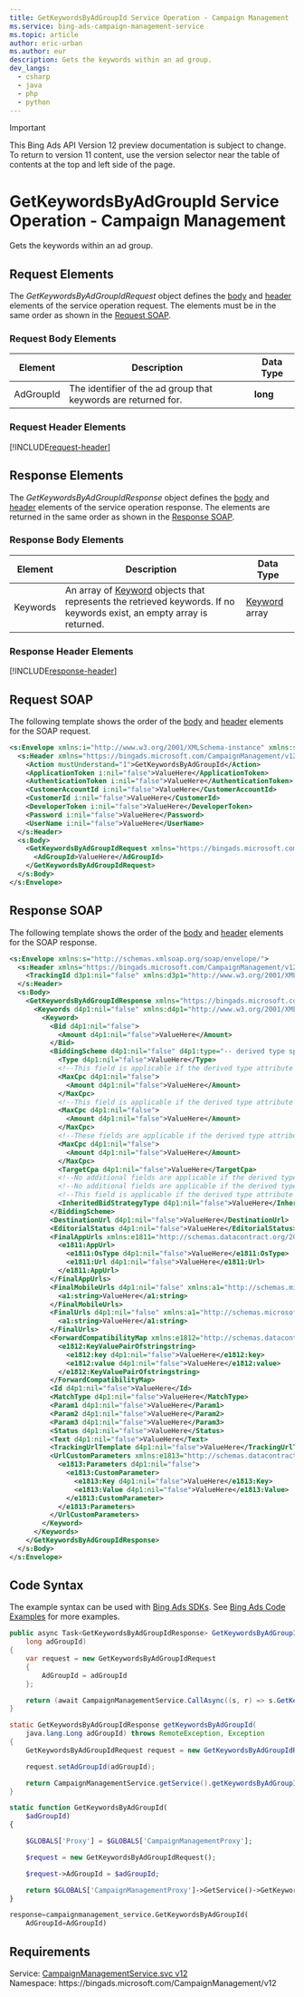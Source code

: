```yaml
---
title: GetKeywordsByAdGroupId Service Operation - Campaign Management
ms.service: bing-ads-campaign-management-service
ms.topic: article
author: eric-urban
ms.author: eur
description: Gets the keywords within an ad group.
dev_langs: 
  - csharp
  - java
  - php
  - python
---
```

> [!IMPORTANT]
> This Bing Ads API Version 12 preview documentation is subject to change. To return to version 11 content, use the version selector near the table of contents at the top and left side of the page.

# GetKeywordsByAdGroupId Service Operation - Campaign Management
Gets the keywords within an ad group.

## <a name="request"></a>Request Elements
The *GetKeywordsByAdGroupIdRequest* object defines the [body](#request-body) and [header](#request-header) elements of the service operation request. The elements must be in the same order as shown in the [Request SOAP](#request-soap). 

### <a name="request-body"></a>Request Body Elements

|Element|Description|Data Type|
|-----------|---------------|-------------|
|<a name="adgroupid"></a>AdGroupId|The identifier of the ad group that keywords are returned for.|**long**|

### <a name="request-header"></a>Request Header Elements
[!INCLUDE[request-header](./includes/request-header.md)]

## <a name="response"></a>Response Elements
The *GetKeywordsByAdGroupIdResponse* object defines the [body](#response-body) and [header](#response-header) elements of the service operation response. The elements are returned in the same order as shown in the [Response SOAP](#response-soap).

### <a name="response-body"></a>Response Body Elements

|Element|Description|Data Type|
|-----------|---------------|-------------|
|<a name="keywords"></a>Keywords|An array of [Keyword](keyword.md) objects that represents the retrieved keywords. If no keywords exist, an empty array is returned.|[Keyword](keyword.md) array|

### <a name="response-header"></a>Response Header Elements
[!INCLUDE[response-header](./includes/response-header.md)]

## <a name="request-soap"></a>Request SOAP
The following template shows the order of the [body](#request-body) and [header](#request-header) elements for the SOAP request.

```xml
<s:Envelope xmlns:i="http://www.w3.org/2001/XMLSchema-instance" xmlns:s="http://schemas.xmlsoap.org/soap/envelope/">
  <s:Header xmlns="https://bingads.microsoft.com/CampaignManagement/v12">
    <Action mustUnderstand="1">GetKeywordsByAdGroupId</Action>
    <ApplicationToken i:nil="false">ValueHere</ApplicationToken>
    <AuthenticationToken i:nil="false">ValueHere</AuthenticationToken>
    <CustomerAccountId i:nil="false">ValueHere</CustomerAccountId>
    <CustomerId i:nil="false">ValueHere</CustomerId>
    <DeveloperToken i:nil="false">ValueHere</DeveloperToken>
    <Password i:nil="false">ValueHere</Password>
    <UserName i:nil="false">ValueHere</UserName>
  </s:Header>
  <s:Body>
    <GetKeywordsByAdGroupIdRequest xmlns="https://bingads.microsoft.com/CampaignManagement/v12">
      <AdGroupId>ValueHere</AdGroupId>
    </GetKeywordsByAdGroupIdRequest>
  </s:Body>
</s:Envelope>
```

## <a name="response-soap"></a>Response SOAP
The following template shows the order of the [body](#response-body) and [header](#response-header) elements for the SOAP response.

```xml
<s:Envelope xmlns:s="http://schemas.xmlsoap.org/soap/envelope/">
  <s:Header xmlns="https://bingads.microsoft.com/CampaignManagement/v12">
    <TrackingId d3p1:nil="false" xmlns:d3p1="http://www.w3.org/2001/XMLSchema-instance">ValueHere</TrackingId>
  </s:Header>
  <s:Body>
    <GetKeywordsByAdGroupIdResponse xmlns="https://bingads.microsoft.com/CampaignManagement/v12">
      <Keywords d4p1:nil="false" xmlns:d4p1="http://www.w3.org/2001/XMLSchema-instance">
        <Keyword>
          <Bid d4p1:nil="false">
            <Amount d4p1:nil="false">ValueHere</Amount>
          </Bid>
          <BiddingScheme d4p1:nil="false" d4p1:type="-- derived type specified here with the appropriate prefix --">
            <Type d4p1:nil="false">ValueHere</Type>
            <!--This field is applicable if the derived type attribute is set to MaxClicksBiddingScheme-->
            <MaxCpc d4p1:nil="false">
              <Amount d4p1:nil="false">ValueHere</Amount>
            </MaxCpc>
            <!--This field is applicable if the derived type attribute is set to MaxConversionsBiddingScheme-->
            <MaxCpc d4p1:nil="false">
              <Amount d4p1:nil="false">ValueHere</Amount>
            </MaxCpc>
            <!--These fields are applicable if the derived type attribute is set to TargetCpaBiddingScheme-->
            <MaxCpc d4p1:nil="false">
              <Amount d4p1:nil="false">ValueHere</Amount>
            </MaxCpc>
            <TargetCpa d4p1:nil="false">ValueHere</TargetCpa>
            <!--No additional fields are applicable if the derived type attribute is set to ManualCpcBiddingScheme-->
            <!--No additional fields are applicable if the derived type attribute is set to EnhancedCpcBiddingScheme-->
            <!--This field is applicable if the derived type attribute is set to InheritFromParentBiddingScheme-->
            <InheritedBidStrategyType d4p1:nil="false">ValueHere</InheritedBidStrategyType>
          </BiddingScheme>
          <DestinationUrl d4p1:nil="false">ValueHere</DestinationUrl>
          <EditorialStatus d4p1:nil="false">ValueHere</EditorialStatus>
          <FinalAppUrls xmlns:e1811="http://schemas.datacontract.org/2004/07/Microsoft.AdCenter.Advertiser.CampaignManagement.Api.DataContracts.V12" d4p1:nil="false">
            <e1811:AppUrl>
              <e1811:OsType d4p1:nil="false">ValueHere</e1811:OsType>
              <e1811:Url d4p1:nil="false">ValueHere</e1811:Url>
            </e1811:AppUrl>
          </FinalAppUrls>
          <FinalMobileUrls d4p1:nil="false" xmlns:a1="http://schemas.microsoft.com/2003/10/Serialization/Arrays">
            <a1:string>ValueHere</a1:string>
          </FinalMobileUrls>
          <FinalUrls d4p1:nil="false" xmlns:a1="http://schemas.microsoft.com/2003/10/Serialization/Arrays">
            <a1:string>ValueHere</a1:string>
          </FinalUrls>
          <ForwardCompatibilityMap xmlns:e1812="http://schemas.datacontract.org/2004/07/System.Collections.Generic" d4p1:nil="false">
            <e1812:KeyValuePairOfstringstring>
              <e1812:key d4p1:nil="false">ValueHere</e1812:key>
              <e1812:value d4p1:nil="false">ValueHere</e1812:value>
            </e1812:KeyValuePairOfstringstring>
          </ForwardCompatibilityMap>
          <Id d4p1:nil="false">ValueHere</Id>
          <MatchType d4p1:nil="false">ValueHere</MatchType>
          <Param1 d4p1:nil="false">ValueHere</Param1>
          <Param2 d4p1:nil="false">ValueHere</Param2>
          <Param3 d4p1:nil="false">ValueHere</Param3>
          <Status d4p1:nil="false">ValueHere</Status>
          <Text d4p1:nil="false">ValueHere</Text>
          <TrackingUrlTemplate d4p1:nil="false">ValueHere</TrackingUrlTemplate>
          <UrlCustomParameters xmlns:e1813="http://schemas.datacontract.org/2004/07/Microsoft.AdCenter.Advertiser.CampaignManagement.Api.DataContracts.V12" d4p1:nil="false">
            <e1813:Parameters d4p1:nil="false">
              <e1813:CustomParameter>
                <e1813:Key d4p1:nil="false">ValueHere</e1813:Key>
                <e1813:Value d4p1:nil="false">ValueHere</e1813:Value>
              </e1813:CustomParameter>
            </e1813:Parameters>
          </UrlCustomParameters>
        </Keyword>
      </Keywords>
    </GetKeywordsByAdGroupIdResponse>
  </s:Body>
</s:Envelope>
```

## <a name="example"></a>Code Syntax
The example syntax can be used with [Bing Ads SDKs](../guides/client-libraries.md). See [Bing Ads Code Examples](../guides/code-examples.md) for more examples.
```csharp
public async Task<GetKeywordsByAdGroupIdResponse> GetKeywordsByAdGroupIdAsync(
	long adGroupId)
{
	var request = new GetKeywordsByAdGroupIdRequest
	{
		AdGroupId = adGroupId
	};

	return (await CampaignManagementService.CallAsync((s, r) => s.GetKeywordsByAdGroupIdAsync(r), request));
}
```
```java
static GetKeywordsByAdGroupIdResponse getKeywordsByAdGroupId(
	java.lang.Long adGroupId) throws RemoteException, Exception
{
	GetKeywordsByAdGroupIdRequest request = new GetKeywordsByAdGroupIdRequest();

	request.setAdGroupId(adGroupId);

	return CampaignManagementService.getService().getKeywordsByAdGroupId(request);
}
```
```php
static function GetKeywordsByAdGroupId(
	$adGroupId)
{

	$GLOBALS['Proxy'] = $GLOBALS['CampaignManagementProxy'];

	$request = new GetKeywordsByAdGroupIdRequest();

	$request->AdGroupId = $adGroupId;

	return $GLOBALS['CampaignManagementProxy']->GetService()->GetKeywordsByAdGroupId($request);
}
```
```python
response=campaignmanagement_service.GetKeywordsByAdGroupId(
	AdGroupId=AdGroupId)
```

## Requirements
Service: [CampaignManagementService.svc v12](https://campaign.api.bingads.microsoft.com/Api/Advertiser/CampaignManagement/v12/CampaignManagementService.svc)  
Namespace: https\://bingads.microsoft.com/CampaignManagement/v12  

